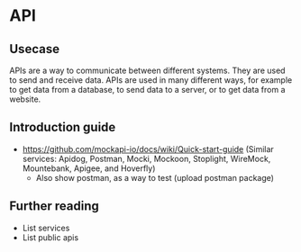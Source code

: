 # API

## Usecase

APIs are a way to communicate between different systems. They are used to send and receive data. APIs are used in many different ways, for example to get data from a database, to send data to a server, or to get data from a website.

## Introduction guide

- https://github.com/mockapi-io/docs/wiki/Quick-start-guide (Similar services: Apidog, Postman, Mocki, Mockoon, Stoplight, WireMock, Mountebank, Apigee, and Hoverfly)
    - Also show postman, as a way to test (upload postman package)


## Further reading

- List services
- List public apis